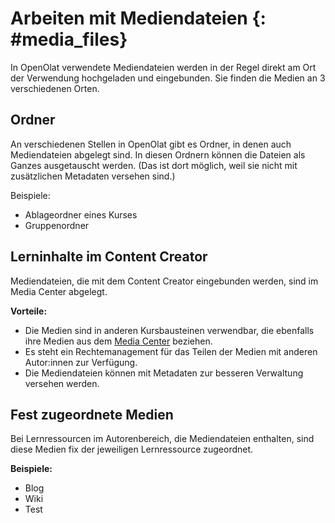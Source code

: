 # Arbeiten mit Mediendateien {: #media_files}

In OpenOlat verwendete Mediendateien werden in der Regel direkt am Ort der Verwendung hochgeladen und eingebunden. Sie finden die Medien an 3 verschiedenen Orten. 


## Ordner

An verschiedenen Stellen in OpenOlat gibt es Ordner, in denen auch Mediendateien abgelegt sind. In diesen Ordnern können die Dateien als Ganzes ausgetauscht werden. (Das ist dort möglich, weil sie nicht mit zusätzlichen Metadaten versehen sind.)

Beispiele:

* Ablageordner eines Kurses
* Gruppenordner



## Lerninhalte im Content Creator

Mediendateien, die mit dem Content Creator eingebunden werden, sind im Media Center abgelegt.

**Vorteile:**

* Die Medien sind in anderen Kursbausteinen verwendbar, die ebenfalls ihre Medien aus dem [Media Center](../basic_concepts/Media_Center_Concept.de.md) beziehen.
* Es steht ein Rechtemanagement für das Teilen der Medien mit anderen Autor:innen zur Verfügung.
* Die Mediendateien können mit Metadaten zur besseren Verwaltung versehen werden. 


## Fest zugeordnete Medien

Bei Lernressourcen im Autorenbereich, die Mediendateien enthalten, sind diese Medien fix der jeweiligen Lernressource zugeordnet.

**Beispiele:**

* Blog
* Wiki
* Test

